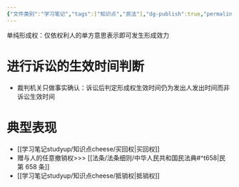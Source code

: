 ```yaml
---
{"文件类别":"学习笔记","tags":["知识点","民法"],"dg-publish":true,"permalink":"/学习笔记studyup/知识点cheese/单纯形成权/","dgPassFrontmatter":true,"created":"2024-10-17T08:40:54.385+08:00","updated":"2024-10-24T20:40:57.011+08:00"}
---
```


单纯形成权：仅依权利人的单方意思表示即可发生形成效力
# 进行诉讼的生效时间判断
- 裁判机关只做事实确认：诉讼后判定形成权生效时间仍为发出人发出时间而非诉讼生效时间
# 典型表现
- [[学习笔记studyup/知识点cheese/买回权\|买回权]]
- 赠与人的任意撤销权>>> [[法条/法条细则/中华人民共和国民法典#^t658\|民第 658 条]]
- [[学习笔记studyup/知识点cheese/抵销权\|抵销权]]
